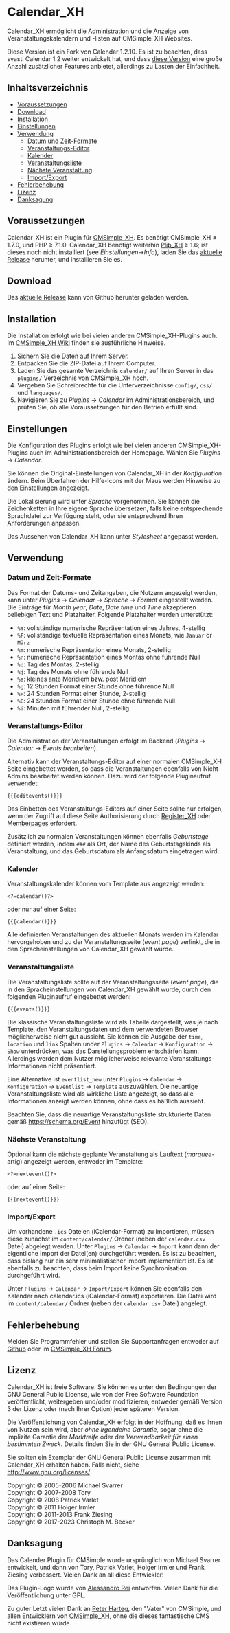 # Calendar\_XH

Calendar\_XH ermöglicht die Administration und die Anzeige von
Veranstaltungskalendern und -listen auf CMSimple\_XH Websites.

Diese Version ist ein Fork von Calendar 1.2.10. Es ist zu beachten, dass
svasti Calendar 1.2 weiter entwickelt hat, und dass [diese
Version](https://github.com/cmsimple-xh/calendar) eine große Anzahl
zusätzlicher Features anbietet, allerdings zu Lasten der Einfachheit.

## Inhaltsverzeichnis

  - [Voraussetzungen](#voraussetzungen)
  - [Download](#download)
  - [Installation](#installation)
  - [Einstellungen](#einstellungen)
  - [Verwendung](#verwendung)
    - [Datum und Zeit-Formate](#datum-und-zeit-formate)
    - [Veranstaltungs-Editor](#veranstaltungs-editor)
    - [Kalender](#kalender)
    - [Veranstaltungsliste](#veranstaltungsliste)
    - [Nächste Veranstaltung](#nächste-veranstaltung)
    - [Import/Export](#importexport)
  - [Fehlerbehebung](#fehlerbehebung)
  - [Lizenz](#lizenz)
  - [Danksagung](#danksagung)

## Voraussetzungen

Calendar_XH ist ein Plugin für [CMSimple_XH](https://www.cmsimple-xh.org/de/).
Es benötigt CMSimple_XH ≥ 1.7.0, und PHP ≥ 7.1.0.
Calendar_XH benötigt weiterhin [Plib_XH](https://github.com/cmb69/plib_xh) ≥ 1.6;
ist dieses noch nicht installiert (see *Einstellungen*→*Info*),
laden Sie das [aktuelle Release](https://github.com/cmb69/plib_xh/releases/latest)
herunter, und installieren Sie es.

## Download

Das [aktuelle Release](https://github.com/cmb69/calendar_xh/releases/latest)
kann von Github herunter geladen werden.

## Installation

Die Installation erfolgt wie bei vielen anderen CMSimple\_XH-Plugins
auch. Im [CMSimple\_XH
Wiki](https://wiki.cmsimple-xh.org/doku.php/de:installation#plugins) finden
sie ausführliche Hinweise.

1.  Sichern Sie die Daten auf Ihrem Server.
2.  Entpacken Sie die ZIP-Datei auf Ihrem Computer.
3.  Laden Sie das gesamte Verzeichnis `calendar/` auf Ihren Server in
    das `plugins/` Verzeichnis von CMSimple\_XH hoch.
4.  Vergeben Sie Schreibrechte für die Unterverzeichnisse `config/`,
    `css/` und `languages/`.
5.  Navigieren Sie zu *Plugins* → *Calendar* im Administrationsbereich,
    und prüfen Sie, ob alle Voraussetzungen für den Betrieb erfüllt
    sind.

## Einstellungen

Die Konfiguration des Plugins erfolgt wie bei vielen anderen
CMSimple\_XH-Plugins auch im Administrationsbereich der Homepage. Wählen
Sie *Plugins* → *Calendar*.

Sie können die Original-Einstellungen von Calendar\_XH in der
*Konfiguration* ändern. Beim Überfahren der Hilfe-Icons mit der Maus
werden Hinweise zu den Einstellungen angezeigt.

Die Lokalisierung wird unter *Sprache* vorgenommen. Sie können die
Zeichenketten in Ihre eigene Sprache übersetzen, falls keine
entsprechende Sprachdatei zur Verfügung steht, oder sie entsprechend
Ihren Anforderungen anpassen.

Das Aussehen von Calendar\_XH kann unter *Stylesheet* angepasst werden.

## Verwendung

### Datum und Zeit-Formate

Das Format der Datums- und Zeitangaben, die Nutzern angezeigt werden,
kann unter *Plugins* → *Calendar* → *Sprache* → *Format* eingestellt werden.
Die Einträge für *Month year*, *Date*, *Date time* und *Time*
akzeptieren beliebigen Text und Platzhalter.
Folgende Platzhalter werden unterstützt:

- `%Y`: vollständige numerische Repräsentation eines Jahres, 4-stellig
- `%F`: vollständige textuelle Repräsentation eines Monats, wie `Januar` or `März`
- `%m`: numerische Repräsentation eines Monats, 2-stellig
- `%n`: numerische Repräsentation eines Montas ohne führende Null
- `%d`: Tag des Montas, 2-stellig
- `%j`: Tag des Monats ohne führende Null
- `%a`: kleines ante Meridiem bzw. post Meridiem
- `%g`: 12 Stunden Format einer Stunde ohne führende Null
- `%H`: 24 Stunden Format einer Stunde, 2-stellig
- `%G`: 24 Stunden Format einer Stunde ohne führende Null
- `%i`: Minuten mit führender Null, 2-stellig

### Veranstaltungs-Editor

Die Administration der Veranstaltungen erfolgt im Backend (*Plugins* →
*Calendar* → *Events bearbeiten*).

Alternativ kann der Veranstaltungs-Editor auf einer normalen
CMSimple\_XH Seite eingebettet werden, so dass die Veranstaltungen
ebenfalls von Nicht-Admins bearbeitet werden können. Dazu wird der
folgende Pluginaufruf verwendet:

    {{{editevents()}}}

Das Einbetten des Veranstaltungs-Editors auf einer Seite sollte nur
erfolgen, wenn der Zugriff auf diese Seite Authorisierung durch
[Register\_XH](https://github.com/cmb69/register_xh) oder
[Memberpages](https://github.com/cmsimple-xh/memberpages) erfordert.

Zusätzlich zu normalen Veranstaltungen können ebenfalls *Geburtstage*
definiert werden, indem `###` als Ort, der Name des Geburtstagskinds als
Veranstaltung, und das Geburtsdatum als Anfangsdatum eingetragen wird.

### Kalender

Veranstaltungskalender können vom Template aus angezeigt werden:

    <?=calendar()?>

oder nur auf einer Seite:

    {{{calendar()}}}

Alle definierten Veranstaltungen des aktuellen Monats werden im Kalendar
hervorgehoben und zu der Veranstaltungsseite (*event page*) verlinkt,
die in den Spracheinstellungen von Calendar\_XH gewählt wurde.

### Veranstaltungsliste

Die Veranstaltungsliste sollte auf der Veranstaltungsseite (*event
page*), die in den Spracheinstellungen von Calendar\_XH gewählt wurde,
durch den folgenden Pluginaufruf eingebettet werden:

    {{{events()}}}

Die klassische Veranstaltungsliste wird als Tabelle dargestellt, was
je nach Template, den Veranstaltungsdaten und dem verwendeten Browser
möglicherweise nicht gut aussieht.
Sie können die Ausgabe der `time`, `location` und `link` Spalten
under `Plugins` → `Calendar` → `Konfiguration` → `Show` unterdrücken,
was das Darstellungsproblem entschärfen kann.
Allerdings werden dem Nutzer möglicherweise relevante Veranstaltungs-Informationen
nicht präsentiert.

Eine Alternative ist `eventlist_new` unter `Plugins` → `Calendar` →
`Konfiguration` → `Eventlist` → `Template` auszuwählen.
Die neuartige Veranstaltungsliste wird als wirkliche Liste angezeigt,
so dass alle Informationen anzeigt werden können, ohne dass es häßlich aussieht.

Beachten Sie, dass die neuartige Veranstaltungsliste strukturierte Daten
gemäß <https://schema.org/Event> hinzufügt (SEO).

### Nächste Veranstaltung

Optional kann die nächste geplante Veranstaltung als Lauftext
(*marquee*-artig) angezeigt werden, entweder im Template:

    <?=nextevent()?>

oder auf einer Seite:

    {{{nextevent()}}}

### Import/Export

Um vorhandene `.ics` Dateien (iCalendar-Format) zu importieren, müssen
diese zunächst im `content/calendar/` Ordner (neben der `calendar.csv` Datei)
abgelegt werden. Unter `Plugins` → `Calendar` → `Import` kann dann der
eigentliche Import der Datei(en) durchgeführt werden.
Es ist zu beachten, dass bislang nur ein sehr minimalistischer Import implementiert ist.
Es ist ebenfalls zu beachten, dass beim Import keine Synchronisation durchgeführt wird.

Unter `Plugins` → `Calendar` → `Import/Export` können Sie ebenfalls den
Kalender nach calendar.ics (iCalendar-Format) exportieren.  Die Datei wird
im `content/calendar/` Ordner (neben der `calendar.csv` Datei) angelegt.

## Fehlerbehebung

Melden Sie Programmfehler und stellen Sie Supportanfragen entweder auf [Github](https://github.com/cmb69/calendar_xh/issues)
oder im [CMSimple_XH Forum](https://cmsimpleforum.com/).

## Lizenz

Calendar\_XH ist freie Software. Sie können es unter den Bedingungen
der GNU General Public License, wie von der Free Software Foundation
veröffentlicht, weitergeben und/oder modifizieren, entweder gemäß
Version 3 der Lizenz oder (nach Ihrer Option) jeder späteren Version.

Die Veröffentlichung von Calendar\_XH erfolgt in der Hoffnung, daß es
Ihnen von Nutzen sein wird, aber *ohne irgendeine Garantie*, sogar ohne
die implizite Garantie der *Marktreife* oder der *Verwendbarkeit für einen
bestimmten Zweck*. Details finden Sie in der GNU General Public License.

Sie sollten ein Exemplar der GNU General Public License zusammen mit
Calendar\_XH erhalten haben. Falls nicht, siehe
<http://www.gnu.org/licenses/>.

Copyright © 2005-2006 Michael Svarrer  
Copyright © 2007-2008 Tory  
Copyright © 2008 Patrick Varlet  
Copyright © 2011 Holger Irmler  
Copyright © 2011-2013 Frank Ziesing  
Copyright © 2017-2023 Christoph M. Becker

## Danksagung

Das Calender Plugin für CMSimple wurde ursprünglich von Michael Svarrer
entwickelt, und dann von Tory, Patrick Varlet, Holger Irmler und Frank
Ziesing verbessert. Vielen Dank an all diese Entwickler\!

Das Plugin-Logo wurde von [Alessandro Rei](http://www.mentalrey.it/)
entworfen. Vielen Dank für die Veröffentlichung unter GPL.

Zu guter Letzt vielen Dank an [Peter Harteg](http://harteg.dk/), den
"Vater" von CMSimple, und allen Entwicklern von
[CMSimple\_XH](http://www.cmsimple-xh.org/), ohne die dieses
fantastische CMS nicht existieren würde.
